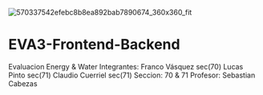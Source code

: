 ![570337542efebc8b8ea892bab7890674_360x360_fit](https://github.com/AndresCiisa/Evaluacion3/assets/167502016/3f55ab6c-adf1-42a6-9b8a-130b7000d92f)

# EVA3-Frontend-Backend
Evaluacion Energy &amp; Water 
Integrantes: Franco Vásquez sec(70)
             Lucas Pinto sec(71)
             Claudio Cuerriel sec(71)
Seccion: 70 & 71 
Profesor: Sebastian Cabezas

